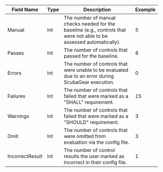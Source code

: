 | Field Name | Type | Description | Example |
|---|---|---|---|
| Manual | Int | The number of manual checks needed for the baseline (e.g., controls that were not able to be assessed automatically). | 5 |
| Passes | Int | The number of controls that passed for the baseline. | 8 |
| Errors | Int | The number of controls that were unable to be evaluated due to an error during ScubaGear execution. | 0 |
| Failures | Int | The number of controls that failed that were marked as a "SHALL" requirement. | 15 |
| Warnings | Int | The number of controls that failed that were marked as a "SHOULD" requirement. | 3 |
| Omit | Int | The number of controls that were omitted from evaluation via the config file. | 3 |
| IncorrectResult | Int | The number of control results the user marked as incorrect in their config file. | 1 |
